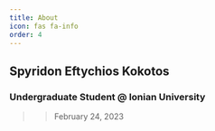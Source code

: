 ```yaml
---
title: About
icon: fas fa-info
order: 4
---
```

## Spyridon Eftychios Kokotos 

### Undergraduate Student @ Ionian University 
>> February 24, 2023

